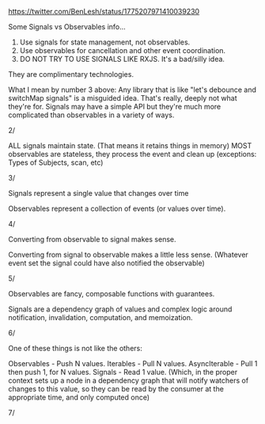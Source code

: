 https://twitter.com/BenLesh/status/1775207971410039230

Some Signals vs Observables info...

1. Use signals for state management, not observables.
2. Use observables for cancellation and other event coordination.
3. DO NOT TRY TO USE SIGNALS LIKE RXJS. It's a bad/silly idea.

They are complimentary technologies.

What I mean by number 3 above: Any library that is like "let's debounce and switchMap signals" is a misguided idea. That's really, deeply
not what they're for. Signals may have a simple API but they're much more complicated than observables in a variety of ways.

2/

ALL signals maintain state. (That means it retains things in memory) MOST observables are stateless, they process the event and clean up
(exceptions: Types of Subjects, scan, etc)

3/

Signals represent a single value that changes over time

Observables represent a collection of events (or values over time).

4/

Converting from observable to signal makes sense.

Converting from signal to observable makes a little less sense. (Whatever event set the signal could have also notified the observable)

5/

Observables are fancy, composable functions with guarantees.

Signals are a dependency graph of values and complex logic around notification, invalidation, computation, and memoization.

6/

One of these things is not like the others:

Observables - Push N values. Iterables - Pull N values. AsyncIterable - Pull 1 then push 1, for N values. Signals - Read 1 value. (Which, in
the proper context sets up a node in a dependency graph that will notify watchers of changes to this value, so they can be read by the
consumer at the appropriate time, and only computed once)

7/

